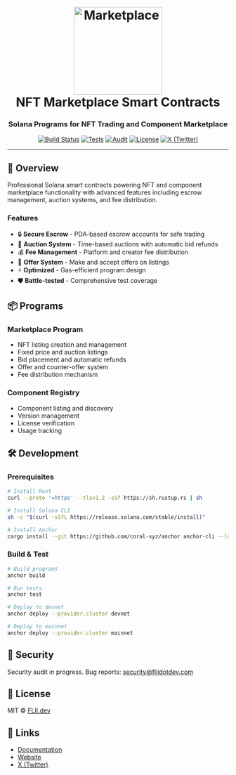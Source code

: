 <div align="center">
  <h1>
    <br/>
    <img src="https://raw.githubusercontent.com/fliidotdev/marketplace-contracts/main/assets/logo.svg" alt="Marketplace" width="200"/>
    <br/>
    NFT Marketplace Smart Contracts
    <br/>
  </h1>

  <h3>Solana Programs for NFT Trading and Component Marketplace</h3>

  <p>
    <a href="https://github.com/fliidotdev/marketplace-contracts/actions"><img src="https://img.shields.io/badge/build-passing-brightgreen?style=flat-square" alt="Build Status" /></a>
    <a href="https://github.com/fliidotdev/marketplace-contracts"><img src="https://img.shields.io/badge/tests-passing-brightgreen?style=flat-square" alt="Tests" /></a>
    <a href="https://github.com/fliidotdev/marketplace-contracts"><img src="https://img.shields.io/badge/audit-pending-yellow?style=flat-square" alt="Audit" /></a>
    <a href="https://github.com/fliidotdev/marketplace-contracts/blob/main/LICENSE"><img src="https://img.shields.io/badge/license-MIT-blue?style=flat-square" alt="License" /></a>
    <a href="https://twitter.com/fliidotdev"><img src="https://img.shields.io/badge/X-@fliidotdev-black?style=flat-square&logo=x" alt="X (Twitter)" /></a>
  </p>
</div>

---

## 🚀 Overview

Professional Solana smart contracts powering NFT and component marketplace functionality with advanced features including escrow management, auction systems, and fee distribution.

### Features

- 🔒 **Secure Escrow** - PDA-based escrow accounts for safe trading
- 🎯 **Auction System** - Time-based auctions with automatic bid refunds
- 💰 **Fee Management** - Platform and creator fee distribution
- 📝 **Offer System** - Make and accept offers on listings
- ⚡ **Optimized** - Gas-efficient program design
- 🛡️ **Battle-tested** - Comprehensive test coverage

## 📦 Programs

### Marketplace Program
- NFT listing creation and management
- Fixed price and auction listings
- Bid placement and automatic refunds
- Offer and counter-offer system
- Fee distribution mechanism

### Component Registry
- Component listing and discovery
- Version management
- License verification
- Usage tracking

## 🛠️ Development

### Prerequisites
```bash
# Install Rust
curl --proto '=https' --tlsv1.2 -sSf https://sh.rustup.rs | sh

# Install Solana CLI
sh -c "$(curl -sSfL https://release.solana.com/stable/install)"

# Install Anchor
cargo install --git https://github.com/coral-xyz/anchor anchor-cli --locked
```

### Build & Test
```bash
# Build programs
anchor build

# Run tests
anchor test

# Deploy to devnet
anchor deploy --provider.cluster devnet

# Deploy to mainnet
anchor deploy --provider.cluster mainnet
```

## 🔐 Security

Security audit in progress. Bug reports: security@fliidotdev.com

## 📄 License

MIT © [FLII.dev](https://flii.dev)

## 🔗 Links

- [Documentation](https://docs.fliidotdev.com/marketplace)
- [Website](https://flii.dev)
- [X (Twitter)](https://twitter.com/fliidotdev)
